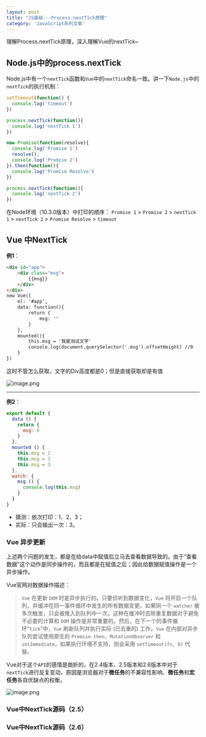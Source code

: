 ```yaml
---
layout: post
title: "JS基础---Process.nextTick原理"
category: 'JavaScript系列文章'
---
```


理解Process.nextTick原理，深入理解Vue的nextTick~

## Node.js中的process.nextTick

Node.js中有一个```nextTick```函数和```Vue```中的```nextTick```命名一致。讲一下```Node.js```中的```nextTick```的执行机制：

```javascript
setTimeout(function() {
  console.log('timeout')
})

process.nextTick(function(){
  console.log('nextTick 1')
})

new Promise(function(resolve){
  console.log('Promise 1')
  resolve();
  console.log('Promise 2')
}).then(function(){
  console.log('Promise Resolve')
})

process.nextTick(function(){
  console.log('nextTick 2')
})
```

在Node环境（10.3.0版本）中打印的顺序： ```Promise 1``` > ```Promise 2``` > ```nextTick 1``` > ```nextTick 2``` > ```Promise Resolve``` > ```timeout```

## Vue 中NextTick

**例1**：

```html
<div id="app">
    <div class="msg">
        {{msg}}
    </div>
</div>
new Vue({
    el: '#app',
    data: function(){
        return {
            msg: ''
        }
    },
    mounted(){
        this.msg = '我是测试文字'
        console.log(document.querySelector('.msg').offsetHeight) //0
    }
})
```

这时不管怎么获取，文字的Div高度都是0；但是直接获取却是有值

![image.png](../../../images/nextTick1.png)

---

**例2**：

``` javascript
export default {
  data () {
    return {
      msg: 0
    }
  },
  mounted () {
    this.msg = 1
    this.msg = 2
    this.msg = 3
  },
  watch: {
    msg () {
      console.log(this.msg)
    }
  }
}
```

* 猜测：依次打印：1、2、3；
* 实际：只会输出一次：3。

### Vue 异步更新

上述两个问题的发生，都是在给data中赋值后立马去查看数据导致的。由于“查看数据”这个动作是同步操作的，而且都是在赋值之后；因此给数据赋值操作是一个异步操作。

Vue官网对数据操作描述：

> ```Vue``` 在更新 ```DOM``` 时是异步执行的。只要侦听到数据变化，```Vue``` 将开启一个队列，并缓冲在同一事件循环中发生的所有数据变更。如果同一个 ```watcher``` 被多次触发，只会被推入到队列中一次。这种在缓冲时去除重复数据对于避免不必要的计算和 ```DOM``` 操作是非常重要的。然后，在下一个的事件循环“```tick```”中，```Vue``` 刷新队列并执行实际 (已去重的) 工作。```Vue``` 在内部对异步队列尝试使用原生的 ```Promise.then```、```MutationObserver``` 和 ```setImmediate```，如果执行环境不支持，则会采用 ```setTimeout(fn, 0)``` 代替。


Vue对于这个```API```的感情是曲折的，在2.4版本、2.5版本和2.6版本中对于```nextTick```进行反复变动，原因是浏览器对于**微任务**的不兼容性影响、**微任务**和**宏任务**各自优缺点的权衡。

![image.png](../../../images/nextTick2.png)

### Vue中NextTick源码（2.5）

### Vue中NextTick源码（2.6）